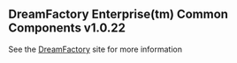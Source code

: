 ## DreamFactory Enterprise(tm) Common Components v1.0.22
See the [DreamFactory](https://www.dreamfactory.com/) site for more information
